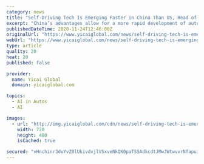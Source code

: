 ```yaml
---
category: news
title: "Self-Driving Tech Is Emerging Faster in China Than US, Head of Alibaba Lab Says"
excerpt: "China’s advantages allow for a more rapid development of autonomous-driving technology than in the United States, according to a senior manager at Chinese tech titan Alibaba Group Holding. China offers the right scenarios for using the technology,"
publishedDateTime: 2020-11-24T12:46:00Z
originalUrl: "https://www.yicaiglobal.com/news/self-driving-tech-is-emerging-faster-in-china-than-us-head-of-alibaba-lab-says"
webUrl: "https://www.yicaiglobal.com/news/self-driving-tech-is-emerging-faster-in-china-than-us-head-of-alibaba-lab-says"
type: article
quality: 20
heat: 20
published: false

provider:
  name: Yicai Global
  domain: yicaiglobal.com

topics:
  - AI in Autos
  - AI

images:
  - url: "http://img.yicaiglobal.com/cdn/news/self-driving-tech-is-emerging-faster-in-china-than-us-head-of-alibaba-lab-says/9524670969413632.jpg"
    width: 720
    height: 480
    isCached: true

secured: "vHnchinr3duYvZ0lUkivdvjlVSxveNkQK0paTSSAdkcdtJMwJWtwvvrNfapuiKTLCTa2RMRngyxywWXaEQFkjicz91ntU9TsPgqLRQeGnD3VZc032A4sfsesqlWHV8PiSsgI1eEcaq+uPErOJvgrI2Liq8TQuj7G3xLFpYmTnh2s7rv1rw1gkw7BFQuIDajrp6t4r7wQvQ2DNVrazCzuIVsffiCfss6GCtTPVkV3FCqearDA+eHpI+/DHR/6VmJhJyc2bczknj8t5yC3eVGPK518BTYsp+m/4JyI6AVxmxJMXxIAIpRAxlQI65tkuxSslHJK53hYp2zE0MldeTSIu13W6SzJWOXj45UO6hj3Vs8=;fuUctL7xuSjHcfgAaeC+4w=="
---
```


